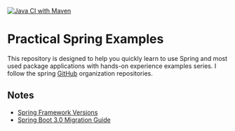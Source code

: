 [![Java CI with Maven](https://github.com/ibrahimatay/Practical-Spring-Examples/actions/workflows/maven.yml/badge.svg)](https://github.com/ibrahimatay/Practical-Spring-Examples/actions/workflows/maven.yml)

# Practical Spring Examples

This repository is designed to help you quickly learn to use Spring and most used package applications with hands-on experience examples series. I follow the spring [GitHub] organization repositories.

## Notes
- [Spring Framework Versions](https://github.com/spring-projects/spring-framework/wiki/Spring-Framework-Versions)
- [Spring Boot 3.0 Migration Guide](https://github.com/spring-projects/spring-boot/wiki/Spring-Boot-3.0-Migration-Guide)


[GitHub]: https://github.com/spring-projects
